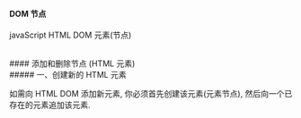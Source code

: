 #### DOM 节点

javaScript HTML DOM 元素(节点)



<br>
#### 添加和删除节点 (HTML 元素)


<br>
##### 一、创建新的 HTML 元素 

如需向 HTML DOM 添加新元素, 你必须首先创建该元素(元素节点), 然后向一个已存在的元素追加该元素.




